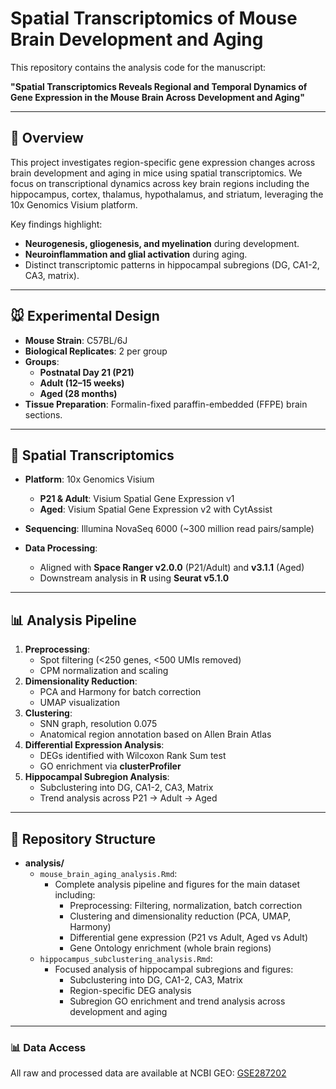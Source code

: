 # Spatial Transcriptomics of Mouse Brain Development and Aging

This repository contains the analysis code for the manuscript:

**"Spatial Transcriptomics Reveals Regional and Temporal Dynamics of Gene Expression in the Mouse Brain Across Development and Aging"**

---

## 🧠 Overview

This project investigates region-specific gene expression changes across brain development and aging in mice using spatial transcriptomics. We focus on transcriptional dynamics across key brain regions including the hippocampus, cortex, thalamus, hypothalamus, and striatum, leveraging the 10x Genomics Visium platform.

Key findings highlight:
- **Neurogenesis, gliogenesis, and myelination** during development.
- **Neuroinflammation and glial activation** during aging.
- Distinct transcriptomic patterns in hippocampal subregions (DG, CA1-2, CA3, matrix).

---

## 🐭 Experimental Design

- **Mouse Strain**: C57BL/6J
- **Biological Replicates**: 2 per group
- **Groups**:
  - **Postnatal Day 21 (P21)**
  - **Adult (12–15 weeks)**
  - **Aged (28 months)**
- **Tissue Preparation**: Formalin-fixed paraffin-embedded (FFPE) brain sections.

---

## 🧬 Spatial Transcriptomics

- **Platform**: 10x Genomics Visium
  - **P21 & Adult**: Visium Spatial Gene Expression v1
  - **Aged**: Visium Spatial Gene Expression v2 with CytAssist

- **Sequencing**: Illumina NovaSeq 6000 (~300 million read pairs/sample)
- **Data Processing**:
  - Aligned with **Space Ranger v2.0.0** (P21/Adult) and **v3.1.1** (Aged)
  - Downstream analysis in **R** using **Seurat v5.1.0**

---

## 📊 Analysis Pipeline

1. **Preprocessing**:
   - Spot filtering (<250 genes, <500 UMIs removed)
   - CPM normalization and scaling
2. **Dimensionality Reduction**:
   - PCA and Harmony for batch correction
   - UMAP visualization
3. **Clustering**:
   - SNN graph, resolution 0.075
   - Anatomical region annotation based on Allen Brain Atlas
4. **Differential Expression Analysis**:
   - DEGs identified with Wilcoxon Rank Sum test
   - GO enrichment via **clusterProfiler**
5. **Hippocampal Subregion Analysis**:
   - Subclustering into DG, CA1-2, CA3, Matrix
   - Trend analysis across P21 → Adult → Aged

---

## 📂 Repository Structure

- **analysis/**
  - `mouse_brain_aging_analysis.Rmd`: 
    - Complete analysis pipeline and figures for the main dataset including:
      - Preprocessing: Filtering, normalization, batch correction
      - Clustering and dimensionality reduction (PCA, UMAP, Harmony)
      - Differential gene expression (P21 vs Adult, Aged vs Adult)
      - Gene Ontology enrichment (whole brain regions)
  - `hippocampus_subclustering_analysis.Rmd`: 
    - Focused analysis of hippocampal subregions and figures:
      - Subclustering into DG, CA1-2, CA3, Matrix
      - Region-specific DEG analysis
      - Subregion GO enrichment and trend analysis across development and aging
---

### 📊 Data Access

All raw and processed data are available at NCBI GEO: [GSE287202](https://www.ncbi.nlm.nih.gov/geo/query/acc.cgi?acc=GSE287202)
